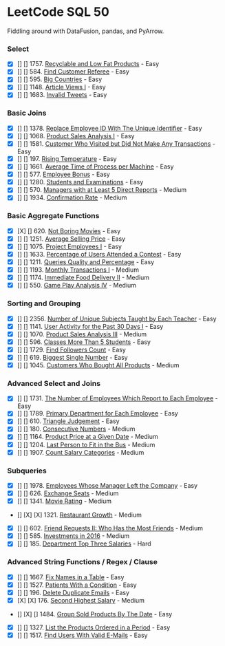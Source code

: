 # LeetCode SQL 50

Fiddling around with DataFusion, pandas, and PyArrow.

### Select

- [X] [] [] 1757. [Recyclable and Low Fat Products](https://leetcode.com/problems/recyclable-and-low-fat-products) - Easy
- [X] [] [] 584. [Find Customer Referee](https://leetcode.com/problems/find-customer-referee) - Easy
- [X] [] [] 595. [Big Countries](https://leetcode.com/problems/big-countries) - Easy
- [X] [] [] 1148. [Article Views I](https://leetcode.com/problems/article-views-i) - Easy
- [X] [] [] 1683. [Invalid Tweets](https://leetcode.com/problems/invalid-tweets) - Easy

### Basic Joins

- [X] [] [] 1378. [Replace Employee ID With The Unique Identifier](https://leetcode.com/problems/replace-employee-id-with-the-unique-identifier) - Easy
- [X] [] [] 1068. [Product Sales Analysis I](https://leetcode.com/problems/product-sales-analysis-i) - Easy
- [X] [] [] 1581. [Customer Who Visited but Did Not Make Any Transactions](https://leetcode.com/problems/customer-who-visited-but-did-not-make-any-transactions) - Easy
- [X] [] [] 197. [Rising Temperature](https://leetcode.com/problems/rising-temperature) - Easy
- [X] [] [] 1661. [Average Time of Process per Machine](https://leetcode.com/problems/average-time-of-process-per-machine) - Easy
- [X] [] [] 577. [Employee Bonus](https://leetcode.com/problems/employee-bonus) - Easy
- [X] [] [] 1280. [Students and Examinations](https://leetcode.com/problems/students-and-examinations) - Easy
- [X] [] [] 570. [Managers with at Least 5 Direct Reports](https://leetcode.com/problems/managers-with-at-least-5-direct-reports) - Medium
- [X] [] [] 1934. [Confirmation Rate](https://leetcode.com/problems/confirmation-rate) - Medium

### Basic Aggregate Functions

- [X] [X] [] 620. [Not Boring Movies](https://leetcode.com/problems/not-boring-movies) - Easy
- [X] [] [] 1251. [Average Selling Price](https://leetcode.com/problems/average-selling-price) - Easy
- [X] [] [] 1075. [Project Employees I](https://leetcode.com/problems/project-employees-i) - Easy
- [X] [] [] 1633. [Percentage of Users Attended a Contest](https://leetcode.com/problems/percentage-of-users-attended-a-contest) - Easy
- [X] [] [] 1211. [Queries Quality and Percentage](https://leetcode.com/problems/queries-quality-and-percentage) - Easy
- [X] [] [] 1193. [Monthly Transactions I](https://leetcode.com/problems/monthly-transactions-i) - Medium
- [X] [] [] 1174. [Immediate Food Delivery II](https://leetcode.com/problems/immediate-food-delivery-ii) - Medium
- [X] [] [] 550. [Game Play Analysis IV](https://leetcode.com/problems/game-play-analysis-iv) - Medium

### Sorting and Grouping

- [X] [] [] 2356. [Number of Unique Subjects Taught by Each Teacher](https://leetcode.com/problems/number-of-unique-subjects-taught-by-each-teacher) - Easy
- [X] [] [] 1141. [User Activity for the Past 30 Days I](https://leetcode.com/problems/user-activity-for-the-past-30-days-i) - Easy
- [X] [] [] 1070. [Product Sales Analysis III](https://leetcode.com/problems/product-sales-analysis-iii) - Medium
- [X] [] [] 596. [Classes More Than 5 Students](https://leetcode.com/problems/classes-more-than-5-students) - Easy
- [X] [] [] 1729. [Find Followers Count](https://leetcode.com/problems/find-followers-count) - Easy
- [X] [] [] 619. [Biggest Single Number](https://leetcode.com/problems/biggest-single-number) - Easy
- [X] [] [] 1045. [Customers Who Bought All Products](https://leetcode.com/problems/customers-who-bought-all-products) - Medium

### Advanced Select and Joins

- [X] [] [] 1731. [The Number of Employees Which Report to Each Employee](https://leetcode.com/problems/the-number-of-employees-which-report-to-each-employee) - Easy
- [X] [] [] 1789. [Primary Department for Each Employee](https://leetcode.com/problems/primary-department-for-each-employee) - Easy
- [X] [] [] 610. [Triangle Judgement](https://leetcode.com/problems/triangle-judgement) - Easy
- [X] [] [] 180. [Consecutive Numbers](https://leetcode.com/problems/consecutive-numbers) - Medium
- [X] [] [] 1164. [Product Price at a Given Date](https://leetcode.com/problems/product-price-at-a-given-date) - Medium
- [X] [] [] 1204. [Last Person to Fit in the Bus](https://leetcode.com/problems/last-person-to-fit-in-the-bus) - Medium
- [X] [] [] 1907. [Count Salary Categories](https://leetcode.com/problems/count-salary-categories) - Medium

### Subqueries

- [X] [] [] 1978. [Employees Whose Manager Left the Company](https://leetcode.com/problems/employees-whose-manager-left-the-company) - Easy
- [X] [] [] 626. [Exchange Seats](https://leetcode.com/problems/exchange-seats) - Medium
- [X] [] [] 1341. [Movie Rating](https://leetcode.com/problems/movie-rating) - Medium
- [] [X] [X] 1321. [Restaurant Growth](https://leetcode.com/problems/restaurant-growth) - Medium
- [X] [] [] 602. [Friend Requests II: Who Has the Most Friends](https://leetcode.com/problems/friend-requests-ii-who-has-the-most-friends) - Medium
- [X] [] [] 585. [Investments in 2016](https://leetcode.com/problems/investments-in-2016) - Medium
- [X] [] [] 185. [Department Top Three Salaries](https://leetcode.com/problems/department-top-three-salaries) - Hard

### Advanced String Functions / Regex / Clause

- [X] [] [] 1667. [Fix Names in a Table](https://leetcode.com/problems/fix-names-in-a-table) - Easy
- [X] [] [] 1527. [Patients With a Condition](https://leetcode.com/problems/patients-with-a-condition) - Easy
- [X] [] [] 196. [Delete Duplicate Emails](https://leetcode.com/problems/delete-duplicate-emails) - Easy
- [X] [X] [X] 176. [Second Highest Salary](https://leetcode.com/problems/second-highest-salary) - Medium
- [] [X] [] 1484. [Group Sold Products By The Date](https://leetcode.com/problems/group-sold-products-by-the-date) - Easy
- [X] [] [] 1327. [List the Products Ordered in a Period](https://leetcode.com/problems/list-the-products-ordered-in-a-period) - Easy
- [X] [] [] 1517. [Find Users With Valid E-Mails](https://leetcode.com/problems/find-users-with-valid-e-mails) - Easy
